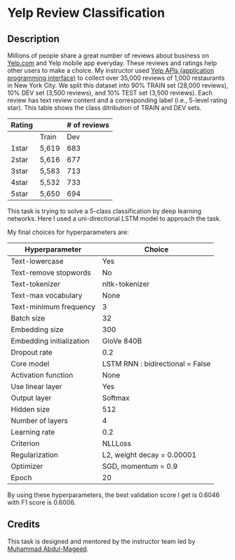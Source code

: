 # Yelp Review Classification

## Description

Millions of people share a great number of reviews about business on [Yelp.com](https://www.yelp.com/) and Yelp mobile app everyday. These reviews and ratings help other users to make a choice. My instructor used [Yelp APIs (application programming interface)](https://www.yelp.ca/developers) to collect over 35,000 reviews of 1,000 restaurants in New York City. We split this dataset into 90\% TRAIN set (28,000 reviews), 10\% DEV set (3,500 reviews), and 10\% TEST set (3,500 reviews). Each review has text review content and a corresponding label (i.e., 5-level rating star). This table shows the class ditribution of TRAIN and DEV sets.

|    Rating      |     |    # of reviews  |
|--------|-------------------|-----|
|| Train             | Dev |
| 1star      | 5,619              | 683 |
| 2star      | 5,616              | 677 |
| 3star      | 5,583              | 713 |
| 4star      | 5,532              | 733 |
| 5star      | 5,650              | 694 |


This task is trying to solve a 5-class classification by deep learning networks. Here I used a uni-directional LSTM model to approach the task. 

My final choices for hyperparameters are:

| Hyperparameter | Choice |
|----------------|--------|
| Text-lowercase | Yes |
| Text-remove stopwords | No |
| Text-tokenizer | nltk-tokenizer |
| Text-max vocabulary | None |
| Text-minimum frequency | 3 |
| Batch size | 32 |
| Embedding size | 300 |
| Embedding initialization | GloVe 840B |
| Dropout rate | 0.2 |
| Core model | LSTM RNN : bidirectional = False|
| Activation function | None |
| Use linear layer | Yes |
| Output layer | Softmax |
| Hidden size | 512 |
| Number of layers | 4 |
| Learning rate | 0.2 |
| Criterion | NLLLoss |
| Regularization | L2, weight decay = 0.00001 |
| Optimizer | SGD, momentum = 0.9 |
| Epoch | 20


By using these hyperparameters, the best validation score I get is 0.6046 with F1 score is 0.6006.

## Credits

This task is designed and mentored by the instructor team led by [Muhammad Abdul-Mageed](https://mageed.arts.ubc.ca/). 